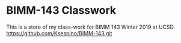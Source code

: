 # BIMM-143 Classwork

This is a store of my class-work for BIMM 143 Winter 2019 at UCSD.
https://github.com/Ksespino/BIMM-143.git
